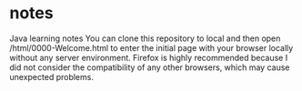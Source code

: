 # notes
Java learning notes
You can clone this repository to local and then open /html/0000-Welcome.html
to enter the initial page with your browser locally without any server 
environment. Firefox is highly recommended because I did not consider the
compatibility of any other browsers, which may cause unexpected problems.
